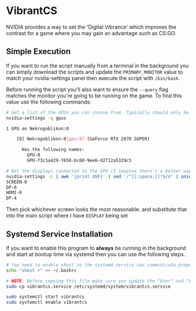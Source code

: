 # VibrantCS

NVIDIA provides a way to set the 'Digital Vibrance' which improves the contrast for a game where you may gain an advantage such as CS:GO. 


## Simple Execution

If you want to run the script manually from a terminal in the background you can simply download the scripts and update the `PRIMARY_MONITOR` value to match your nvidia-settings panel then execute the script with `/bin/bash`.

Before running the script you'll also want to ensure the `--query` flag matches the monitor you're going to be running on the game. To find this value use the following commands:

```bash
# Get a list of the GPUs you can choose from. Typically should only be one reasonable choice here
nvidia-settings -q gpus

1 GPU on Nekrogoblikon:0

    [0] Nekrogoblikon:0[gpu:0] (GeForce RTX 2070 SUPER)

      Has the following names:
        GPU-0
        GPU-f3c1a429-7658-bc60-9ee6-d2712a5329c5

# Get the displays connected to the GPU (I imagine there's a better way I just haven't found it)
nvidia-settings -L | awk '{print $NF}' | sed '/^[[:space:]]*$/d' | uniq | sed 's/[()]//g'
SCREEN-0
DP-0
HDMI-0
DP-4
```

Then pick whichever screen looks the most reasonable. and substitute that into the main script where I have `DISPLAY` being set

## Systemd Service Installation

If you want to enable this program to **always** be running in the background and start at bootup time via systemd then you can use the following steps. 

```bash
# You need to enable xhost so the systemd service can communicate properly
echo "xhost +" >> ~/.bashrc

# NOTE: Before copying this file make sure you update the "User" and "ExecStart" fields
sudo cp vibrantcs.service /etc/systemd/system/vibrantcs.service

sudo systemctl start vibrantcs
sudo systemctl enable vibrantcs 
```
